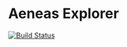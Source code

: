 # Aeneas Explorer

[![Build Status](https://travis-ci.org/AeneasPlatform/Aeneas.svg?branch=master)](https://travis-ci.org/AeneasPlatform/Aeneas)
